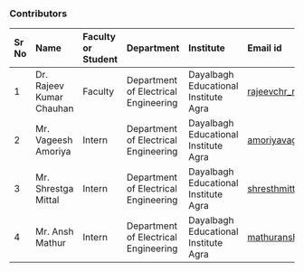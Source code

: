 <!-- Remove all lines above this line before making changes to the file -->
### Contributors

Sr No | Name | Faculty or Student | Department| Institute | Email id
:--|:--|:--|:--|:--|:--|
1 | Dr. Rajeev Kumar Chauhan | Faculty | Department of Electrical Engineering | Dayalbagh Educational Institute Agra | rajeevchr_nitj@yahoo.com
2 | Mr. Vageesh Amoriya | Intern | Department of Electrical Engineering | Dayalbagh Educational Institute Agra | amoriyavageesh01@gmail.com
3 | Mr. Shrestga Mittal | Intern | Department of Electrical Engineering | Dayalbagh Educational Institute Agra | shresthmittall2000@gmail.com
4 | Mr. Ansh Mathur | Intern | Department of Electrical Engineering | Dayalbagh Educational Institute Agra | mathuransh02@gmail.com

